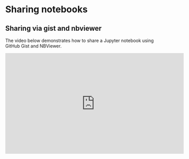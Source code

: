 # Sharing notebooks

## Sharing via gist and nbviewer

The video below demonstrates how to share a Jupyter notebook using GitHub Gist and NBViewer.

<iframe width="560" height="315" src="https://www.youtube.com/embed/uiStref_q6Q" title="YouTube video player" frameborder="0" allow="accelerometer; autoplay; clipboard-write; encrypted-media; gyroscope; picture-in-picture" allowfullscreen></iframe>

